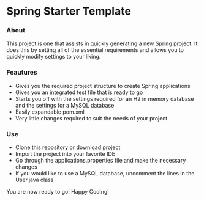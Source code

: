 # Spring Starter Template

### About
This project is one that assists in quickly generating a new Spring project.
It does this by setting all of the essential requirements and allows you to quickly modify
settings to your liking.

### Feautures
- Gives you the required project structure to create Spring applications
- Gives you an integrated test file that is ready to go
- Starts you off with the settings required for an H2 in memory database and the settings for a MySQL database
- Easily expandable pom.xml
- Very little changes required to suit the needs of your project

### Use
- Clone this repository or download project
- Import the project into your favorite IDE
- Go through the applications.properties file and make the necessary changes
- If you would like to use a MySQL database, uncomment the lines in the User.java class

You are now ready to go! Happy Coding!
